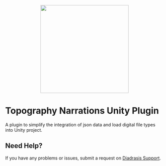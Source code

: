 <p align="center">
  <a href="https://arpolis.gr/" target="_blank" align="center">
    <img src="https://arpolis.gr/wp-content/uploads/2019/10/arpolis_logo_new.png" width="280">
  </a>
  <br />
</p>

# Topography Narrations Unity Plugin
A plugin to simplify the integration of json data and load digital file types into Unity project.

<!--## Installation and Quick Start-->


<!--//## Changelog-->


## Need Help?
If you have any problems or issues, submit a request on [Diadrasis Support](https://www.diadrasis.gr/).
